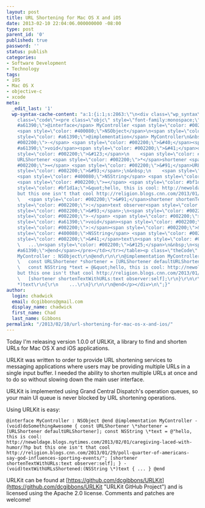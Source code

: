 ```yaml
---
layout: post
title: URL Shortening for Mac OS X and iOS
date: 2013-02-10 22:04:06.000000000 -08:00
type: post
parent_id: '0'
published: true
password: ''
status: publish
categories:
- Software Development
- Technology
tags:
- iOS
- Mac OS X
- objective-c
- xcode
meta:
  _edit_last: '1'
  wp-syntax-cache-content: "a:1:{i:1;s:2863:\"\n<div class=\"wp_syntax\" style=\"position:relative;\"><table><tr><td
    class=\"code\"><pre class=\"objc\" style=\"font-family:monospace;\"><span style=\"color:
    #a61390;\">@interface</span> MyController <span style=\"color: #002200;\">:</span>
    <span style=\"color: #400080;\">NSObject</span>\n<span style=\"color: #a61390;\">@end</span>\n&nbsp;\n<span
    style=\"color: #a61390;\">@implementation</span> MyController\n&nbsp;\n<span style=\"color:
    #002200;\">-</span> <span style=\"color: #002200;\">&#40;</span><span style=\"color:
    #a61390;\">void</span><span style=\"color: #002200;\">&#41;</span>doSomethingAwesome\n<span
    style=\"color: #002200;\">&#123;</span>\n    <span style=\"color: #a61390;\">const</span>
    URLShortener <span style=\"color: #002200;\">*</span>shortener <span style=\"color:
    #002200;\">=</span> <span style=\"color: #002200;\">&#91;</span>URLShortener defaultURLShortener<span
    style=\"color: #002200;\">&#93;</span>;\n&nbsp;\n    <span style=\"color: #a61390;\">const</span>
    <span style=\"color: #400080;\">NSString</span> <span style=\"color: #002200;\">*</span>text
    <span style=\"color: #002200;\">=</span> <span style=\"color: #bf1d1a;\">@</span><span
    style=\"color: #bf1d1a;\">&quot;hello, this is cool: http://newoldage.blogs.nytimes.com/2013/02/01/caregiving-laced-with-humor/?hp
    but this one isn't that cool http://religion.blogs.cnn.com/2013/01/29/poll-quarter-of-americans-say-god-influences-sporting-events/&quot;</span>;\n&nbsp;\n
    \   <span style=\"color: #002200;\">&#91;</span>shortener shortenTextWithURLs<span
    style=\"color: #002200;\">:</span>text observer<span style=\"color: #002200;\">:</span>self<span
    style=\"color: #002200;\">&#93;</span>;\n<span style=\"color: #002200;\">&#125;</span>\n&nbsp;\n<span
    style=\"color: #002200;\">-</span> <span style=\"color: #002200;\">&#40;</span><span
    style=\"color: #a61390;\">void</span><span style=\"color: #002200;\">&#41;</span>textWithURLsShortened<span
    style=\"color: #002200;\">:</span><span style=\"color: #002200;\">&#40;</span><span
    style=\"color: #400080;\">NSString</span> <span style=\"color: #002200;\">*</span><span
    style=\"color: #002200;\">&#41;</span>text\n<span style=\"color: #002200;\">&#123;</span>\n
    \   ...\n<span style=\"color: #002200;\">&#125;</span>\n&nbsp;\n<span style=\"color:
    #a61390;\">@end</span></pre></td></tr></table><p class=\"theCode\" style=\"display:none;\">@interface
    MyController : NSObject\r\n@end\r\n\r\n@implementation MyController\r\n\r\n- (void)doSomethingAwesome\r\n{\r\n
    \   const URLShortener *shortener = [URLShortener defaultURLShortener];\r\n\r\n
    \   const NSString *text = @&quot;hello, this is cool: http://newoldage.blogs.nytimes.com/2013/02/01/caregiving-laced-with-humor/?hp
    but this one isn't that cool http://religion.blogs.cnn.com/2013/01/29/poll-quarter-of-americans-say-god-influences-sporting-events/&quot;;\r\n\r\n
    \   [shortener shortenTextWithURLs:text observer:self];\r\n}\r\n\r\n- (void)textWithURLsShortened:(NSString
    *)text\r\n{\r\n    ...\r\n}\r\n\r\n@end</p></div>\n\";}"
author:
  login: chadwick
  email: dcgibbons@gmail.com
  display_name: chadwick
  first_name: Chad
  last_name: Gibbons
permalink: "/2013/02/10/url-shortening-for-mac-os-x-and-ios/"
---
```

Today I'm releasing version 1.0.0 of URLKit, a library to find and shorten URLs for Mac OS X and iOS applications.

URLKit was written to order to provide URL shortening services to messaging applications where users may be providing multiple URLs in a single input buffer. I needed the ability to shorten multiple URLs at once and to do so without slowing down the main user interface.

URLKit is implemented using Grand Central Dispatch's operation queues, so your main UI queue is never blocked by URL shortening operations.

Using URLKit is easy:

```
@interface MyController : NSObject @end @implementation MyController - (void)doSomethingAwesome { const URLShortener \*shortener = [URLShortener defaultURLShortener]; const NSString \*text = @"hello, this is cool: http://newoldage.blogs.nytimes.com/2013/02/01/caregiving-laced-with-humor/?hp but this one isn't that cool http://religion.blogs.cnn.com/2013/01/29/poll-quarter-of-americans-say-god-influences-sporting-events/"; [shortener shortenTextWithURLs:text observer:self]; } - (void)textWithURLsShortened:(NSString \*)text { ... } @end
```

URLKit can be found at [https://github.com/dcgibbons/URLKit](https://github.com/dcgibbons/URLKit "URLKit GitHub Project") and is licensed using the Apache 2.0 license. Comments and patches are welcome!

